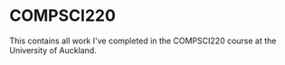 # COMPSCI220
This contains all work I've completed in the COMPSCI220 course at the University of Auckland.
